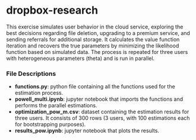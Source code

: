 # dropbox-research

This exercise simulates user behavior in the cloud service, exploring the best decisions regarding file deletion, upgrading to a premium service, and sending referrals for additional storage. It calculates the value function iteration and recovers the true parameters by minimizing the likelihood function based on simulated data. The process is repeated for three users with heterogeneous parameters (theta) and is run in parallel.

### File Descriptions

- **functions.py**: python file containing all the functions used for the estimation process.
- **powell_multi.ipynb**: jupyter notebook that imports the functions and performs the parallel estimations.
- **optimization_pow_m.csv**: dataset containing the estimation results for three users. It consists of 300 rows (3 users, with 100 estimations each for bootstrapping purposes).
- **results_pow.ipynb**: jupyter notebook that plots the results.
